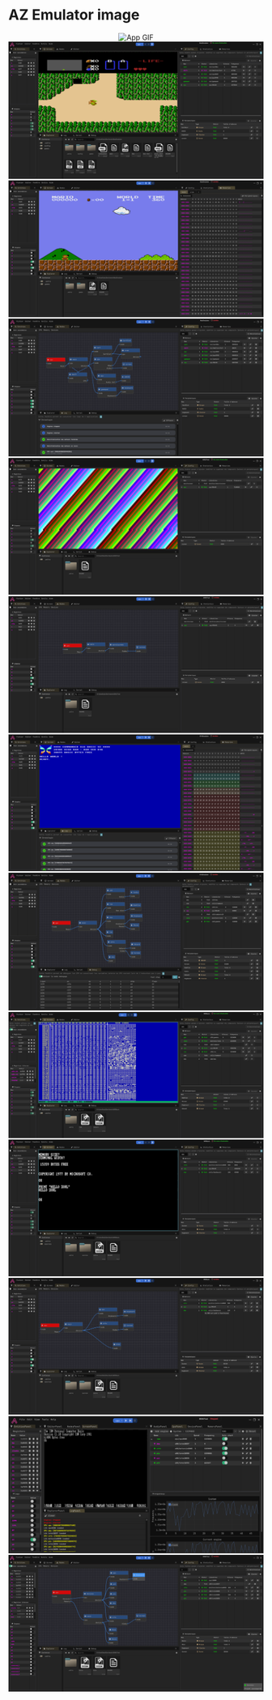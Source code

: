 # AZ Emulator image

<p align="center">
    <img src="./X16.gif" alt="App GIF"/>
    <img src="./NES-1.png" alt="NES 1"/>
    <img src="./NES-2.png" alt="NES 2"/>
    <img src="./NES-3.png" alt="NES 3"/>
    <img src="./SIMPLE-1.png" alt="SIMPLE 1"/>
    <img src="./SIMPLE-2.png" alt="SIMPLE 2"/>
    <img src="./X16-1.png" alt="X16 1"/>
    <img src="./X16-2.png" alt="X16 2"/>
    <img src="./X16-3.png" alt="X16 3"/>
    <img src="./MSBASIC-1.png" alt="MSBASIC 1"/>
    <img src="./MSBASIC-2.png" alt="MSBASIC 2"/>
    <img src="./IBM-1.png" alt="IBM 2"/>
    <img src="./IBM-2.png" alt="IBM 2"/>
</p>